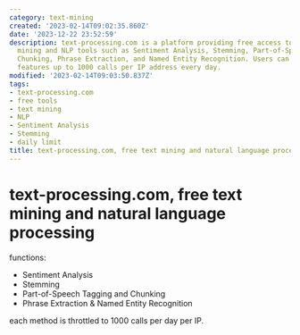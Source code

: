 ```yaml
---
category: text-mining
created: '2023-02-14T09:02:35.860Z'
date: '2023-12-22 23:52:59'
description: text-processing.com is a platform providing free access to various text
  mining and NLP tools such as Sentiment Analysis, Stemming, Part-of-Speech Tagging,
  Chunking, Phrase Extraction, and Named Entity Recognition. Users can utilize these
  features up to 1000 calls per IP address every day.
modified: '2023-02-14T09:03:50.837Z'
tags:
- text-processing.com
- free tools
- text mining
- NLP
- Sentiment Analysis
- Stemming
- daily limit
title: text-processing.com, free text mining and natural language processing
---
```


# text-processing.com, free text mining and natural language processing

functions:

- Sentiment Analysis
- Stemming
- Part-of-Speech Tagging and Chunking
- Phrase Extraction & Named Entity Recognition

each method is throttled to 1000 calls per day per IP.
